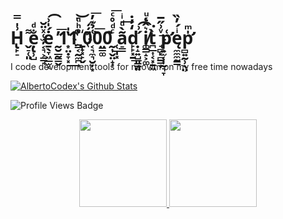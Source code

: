 # H̢̙̠͗̍̿ ͌͏̬̠̜͈ẹ̢̹̺̐ͩ ͯ̈̆͏̜̫̦͔͉͕͇̘ė̱̖̞͖̲̫͔́̍͗͡ ̰̮̲̰̳̬̓͞1͙̤̣̞͓̔̍͢1͇͔̰̼̪ͤͪ͑̚͝ͅ ̈́ͦ́҉̱̟͓̙̬0͔͉̼͉̮̦͙͑̉͊̓͞0̤͇͚̀͞0̰͎̬̤̝͎ͨͩ̊ͨ͞ ̀͏̜̲̩͓a̠͇͂̀ͩͥ͢d̙̙͓̱̒̓̇͟ ̣̝͍̺͈̳͈́͗͡i̸͚͇̝͕͚͛̂ͨͧͅt̪̲͎͔͓̱͖̀͘ ̘̻̙̻͇̟ͮ͗̋̅͟ͅͅp̛͍̫͔͎̰͉̞͑ę̼̼̼̰͇ͥ́̓̏p̛̻͍̰̹̖̤̍ͫ
I code development tools for neovim on my free time nowadays
<div align="left"> 
  <a href="https://github.com/AlbertoCodex">
    <img align="center" alt="AlbertoCodex's Github Stats" src="https://github-readme-stats-git-masterrstaa-rickstaa.vercel.app/api?username=albertocodex&show_icons=true&count_private=true&&line_height=27&include_all_commits=true&role=owner,collaborator&theme=ayu-mirage" />
  </a>
  <p align="left">
	  <img alt="Profile Views Badge" src="https://komarev.com/ghpvc/?username=albertocodex&style=flat" />
  </p>

</div>


<p align="center">
<a href="https://github.com/AlbertoCodex">
  <img height="140em" src="https://github-readme-stats-eight-theta.vercel.app/api?username=AlbertoCodex&show_icons=true&theme=tokyonight&include_all_commits=true&count_private=true" />
  <img height="140em" src="https://github-readme-stats-eight-theta.vercel.app/api/top-langs/?username=AlbertoCodex&layout=compact&exclude_lang=java+r&theme=tokyonight" />
</a>
</p>
<!--
<p align ="center">
<a href="mailto:zenycs3@gmail.com">Gmail</a> || <a href="https://www.linkedin.com/in/albertocodex" target="_blank">Linkedin</a>
</p>
-->

<!--
**AlbertoCodex/AlbertoCodex** is a ✨ _special_ ✨ repository because its `README.md` (this file) appears on your GitHub profile.

Here are some ideas to get you started:

- 🔭 I’m currently working on ...
- 🌱 I’m currently learning ...
- 👯 I’m looking to collaborate on ...
- 🤔 I’m looking for help with ...
- 💬 Ask me about ...
- 
- 😄 Pronouns: ...
- ⚡ Fun fact: ...
-->
